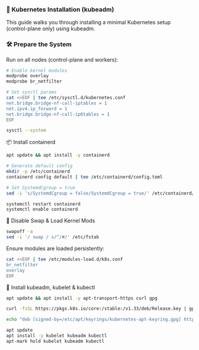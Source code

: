 ### 🚀 Kubernetes Installation (kubeadm)

This guide walks you through installing a minimal Kubernetes setup (control-plane only) using kubeadm.

### 🛠 Prepare the System  
Run on all nodes (control-plane and workers):

```bash
# Enable kernel modules
modprobe overlay
modprobe br_netfilter
```

```bash
# Set sysctl params
cat <<EOF | tee /etc/sysctl.d/kubernetes.conf
net.bridge.bridge-nf-call-iptables = 1
net.ipv4.ip_forward = 1
net.bridge.bridge-nf-call-ip6tables = 1
EOF

sysctl --system
```

📦 Install containerd
```bash
apt update && apt install -y containerd

# Generate default config
mkdir -p /etc/containerd
containerd config default | tee /etc/containerd/config.toml

# Set SystemdCgroup = true
sed -i 's/SystemdCgroup = false/SystemdCgroup = true/' /etc/containerd/config.toml

systemctl restart containerd
systemctl enable containerd
```

🔐 Disable Swap & Load Kernel Mods
```bash
swapoff -a
sed -i '/ swap / s/^/#/' /etc/fstab
```

Ensure modules are loaded persistently:

```bash
cat <<EOF | tee /etc/modules-load.d/k8s.conf
br_netfilter
overlay
EOF
```

🔧 Install kubeadm, kubelet & kubectl
```bash
apt update && apt install -y apt-transport-https curl gpg

curl -fsSL https://pkgs.k8s.io/core:/stable:/v1.33/deb/Release.key | gpg --dearmor -o /etc/apt/keyrings/kubernetes-apt-keyring.gpg

echo "deb [signed-by=/etc/apt/keyrings/kubernetes-apt-keyring.gpg] https://pkgs.k8s.io/core:/stable:/v1.33/deb/ /" | tee /etc/apt/sources.list.d/kubernetes.list

apt update
apt install -y kubelet kubeadm kubectl
apt-mark hold kubelet kubeadm kubectl
```
